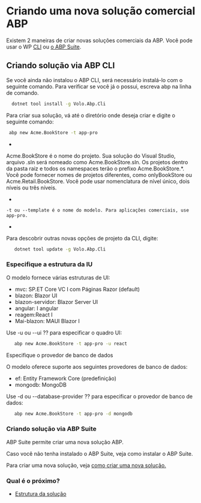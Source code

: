 <style>
  @import url('https://fonts.googleapis.com/css2?family=Lexend:wght@100;300;400;500;600;700;800;900&family=Poppins:wght@100;200;300;400;500;600;700;800;900&display=swap');
</style>
# Criando uma nova solução comercial ABP
Existem 2 maneiras de criar novas soluções comerciais da ABP. Você pode usar o WP [CLI](https://docs.abp.io/en/abp/latest/CLI "") ou [o ABP Suite](https://docs.abp.io/en/commercial/7.2/abp-suite/add-solution "").

## Criando solução via ABP CLI
Se você ainda não instalou o ABP CLI, será necessário instalá-lo com o seguinte comando. Para verificar se você já o possui, escreva abp na linha de comando.

```bash
  dotnet tool install -g Volo.Abp.Cli
```
Para criar sua solução, vá até o diretório onde deseja criar e digite o seguinte comando:
```bash
 abp new Acme.BookStore -t app-pro
```

- 
    
  Acme.BookStore é o nome do projeto. Sua solução do Visual Studio, arquivo .sln será nomeado como Acme.BookStore.sln. Os projetos dentro da pasta raiz e todos os namespaces terão o prefixo Acme.BookStore.*. Você pode fornecer nomes de projetos diferentes, como onlyBookStore ou Acme.Retail.BookStore. Você pode usar nomenclatura de nível único, dois níveis ou três níveis.

- 
    
    -t ou --template é o nome do modelo. Para aplicações comerciais, use app-pro.

- 
    
   Para descobrir outras novas opções de projeto da CLI, digite:
```bash
   dotnet tool update -g Volo.Abp.Cli
```


### Especifique a estrutura da IU
O modelo fornece várias estruturas de UI:

- mvc: SP.ET Core VC I com Páginas Razor (default)
- blazon: Blazor UI
- blazon-servidor: Blazor Server UI
- angular: I angular
- reagem:React I
- Mai-blazon: MAUI Blazor I

Use -u ou --ui ⁇  para especificar o quadro UI:
```bash
   abp new Acme.BookStore -t app-pro -u react
```
Especifique o provedor de banco de dados

O modelo oferece suporte aos seguintes provedores de banco de dados:

- ef: Entity Framework Core (predefinição)
- mongodb: MongoDB

Use -d ou --database-provider ⁇  para especificar o provedor de banco de dados:
```bash
   abp new Acme.BookStore -t app-pro -d mongodb
```
### Criando solução via ABP Suite
ABP Suite permite criar uma nova solução ABP.

Caso você não tenha instalado o ABP Suite, veja como instalar o ABP Suite.

Para criar uma nova solução, veja [como criar uma nova solução.](https://docs.abp.io/en/commercial/7.2/abp-suite/create-solution "")
### Qual é o próximo?

- [Estrutura da solução](Solution-Structure.md "")

